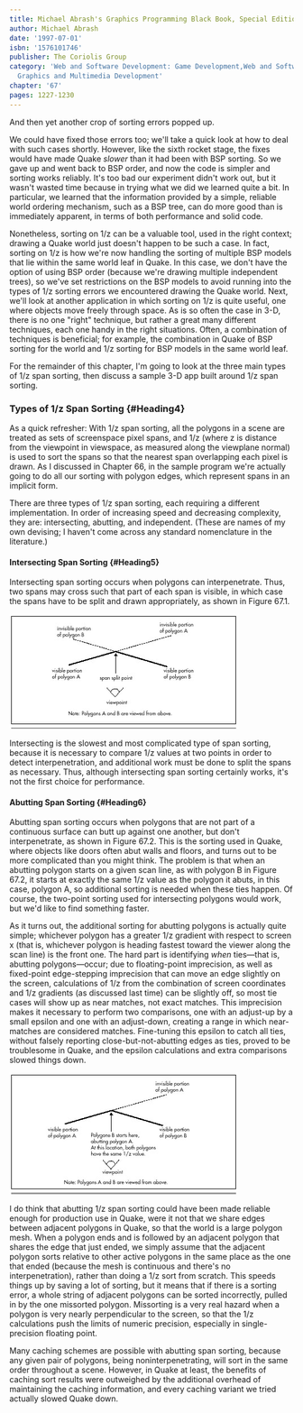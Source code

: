 ```yaml
---
title: Michael Abrash's Graphics Programming Black Book, Special Edition
author: Michael Abrash
date: '1997-07-01'
isbn: '1576101746'
publisher: The Coriolis Group
category: 'Web and Software Development: Game Development,Web and Software Development:
  Graphics and Multimedia Development'
chapter: '67'
pages: 1227-1230
---
```


And then yet another crop of sorting errors popped up.

We could have fixed those errors too; we'll take a quick look at how to
deal with such cases shortly. However, like the sixth rocket stage, the
fixes would have made Quake *slower* than it had been with BSP sorting.
So we gave up and went back to BSP order, and now the code is simpler
and sorting works reliably. It's too bad our experiment didn't work out,
but it wasn't wasted time because in trying what we did we learned quite
a bit. In particular, we learned that the information provided by a
simple, reliable world ordering mechanism, such as a BSP tree, can do
more good than is immediately apparent, in terms of both performance and
solid code.

Nonetheless, sorting on 1/z can be a valuable tool, used in the right
context; drawing a Quake world just doesn't happen to be such a case. In
fact, sorting on 1/z is how we're now handling the sorting of multiple
BSP models that lie within the same world leaf in Quake. In this case,
we don't have the option of using BSP order (because we're drawing
multiple independent trees), so we've set restrictions on the BSP models
to avoid running into the types of 1/z sorting errors we encountered
drawing the Quake world. Next, we'll look at another application in
which sorting on 1/z is quite useful, one where objects move freely
through space. As is so often the case in 3-D, there is no one "right"
technique, but rather a great many different techniques, each one handy
in the right situations. Often, a combination of techniques is
beneficial; for example, the combination in Quake of BSP sorting for the
world and 1/z sorting for BSP models in the same world leaf.

For the remainder of this chapter, I'm going to look at the three main
types of 1/z span sorting, then discuss a sample 3-D app built around
1/z span sorting.

### Types of 1/z Span Sorting {#Heading4}

As a quick refresher: With 1/z span sorting, all the polygons in a scene
are treated as sets of screenspace pixel spans, and 1/z (where z is
distance from the viewpoint in viewspace, as measured along the
viewplane normal) is used to sort the spans so that the nearest span
overlapping each pixel is drawn. As I discussed in Chapter 66, in the
sample program we're actually going to do all our sorting with polygon
edges, which represent spans in an implicit form.

There are three types of 1/z span sorting, each requiring a different
implementation. In order of increasing speed and decreasing complexity,
they are: intersecting, abutting, and independent. (These are names of
my own devising; I haven't come across any standard nomenclature in the
literature.)

#### Intersecting Span Sorting {#Heading5}

Intersecting span sorting occurs when polygons can interpenetrate. Thus,
two spans may cross such that part of each span is visible, in which
case the spans have to be split and drawn appropriately, as shown in
Figure 67.1.

![**Figure 67.1**  *Intersecting span sorting.*](images/67-01.jpg)

Intersecting is the slowest and most complicated type of span sorting,
because it is necessary to compare 1/z values at two points in order to
detect interpenetration, and additional work must be done to split the
spans as necessary. Thus, although intersecting span sorting certainly
works, it's not the first choice for performance.

#### Abutting Span Sorting {#Heading6}

Abutting span sorting occurs when polygons that are not part of a
continuous surface can butt up against one another, but don't
interpenetrate, as shown in Figure 67.2. This is the sorting used in
Quake, where objects like doors often abut walls and floors, and turns
out to be more complicated than you might think. The problem is that
when an abutting polygon starts on a given scan line, as with polygon B
in Figure 67.2, it starts at exactly the same 1/z value as the polygon
it abuts, in this case, polygon A, so additional sorting is needed when
these ties happen. Of course, the two-point sorting used for
intersecting polygons would work, but we'd like to find something
faster.

As it turns out, the additional sorting for abutting polygons is
actually quite simple; whichever polygon has a greater 1/z gradient with
respect to screen x (that is, whichever polygon is heading fastest
toward the viewer along the scan line) is the front one. The hard part
is identifying *when* ties—that is, abutting polygons—occur; due to
floating-point imprecision, as well as fixed-point edge-stepping
imprecision that can move an edge slightly on the screen, calculations
of 1/z from the combination of screen coordinates and 1/z gradients (as
discussed last time) can be slightly off, so most tie cases will show up
as near matches, not exact matches. This imprecision makes it necessary
to perform two comparisons, one with an adjust-up by a small epsilon and
one with an adjust-down, creating a range in which near-matches are
considered matches. Fine-tuning this epsilon to catch all ties, without
falsely reporting close-but-not-abutting edges as ties, proved to be
troublesome in Quake, and the epsilon calculations and extra comparisons
slowed things down.

![**Figure 67.2**  *Abutting span sorting.*](images/67-02.jpg)

I do think that abutting 1/z span sorting could have been made reliable
enough for production use in Quake, were it not that we share edges
between adjacent polygons in Quake, so that the world is a large polygon
mesh. When a polygon ends and is followed by an adjacent polygon that
shares the edge that just ended, we simply assume that the adjacent
polygon sorts relative to other active polygons in the same place as the
one that ended (because the mesh is continuous and there's no
interpenetration), rather than doing a 1/z sort from scratch. This
speeds things up by saving a lot of sorting, but it means that if there
is a sorting error, a whole string of adjacent polygons can be sorted
incorrectly, pulled in by the one missorted polygon. Missorting is a
very real hazard when a polygon is very nearly perpendicular to the
screen, so that the 1/z calculations push the limits of numeric
precision, especially in single-precision floating point.

Many caching schemes are possible with abutting span sorting, because
any given pair of polygons, being noninterpenetrating, will sort in the
same order throughout a scene. However, in Quake at least, the benefits
of caching sort results were outweighed by the additional overhead of
maintaining the caching information, and every caching variant we tried
actually slowed Quake down.
